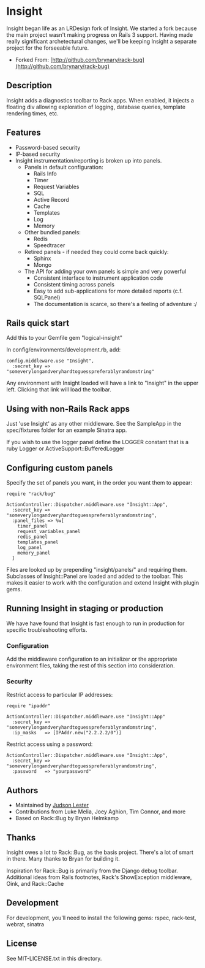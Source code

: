 Insight
=========

Insight began life as an LRDesign fork of Insight.  We started a fork because the main project wasn't making progress on Rails 3 support.  Having made really significant archetectural changes, we'll be keeping Insight a separate project for the forseeable future.

* Forked From: [http://github.com/brynary/rack-bug](http://github.com/brynary/rack-bug)

Description
-----------

Insight adds a diagnostics toolbar to Rack apps. When enabled, it injects a floating div
allowing exploration of logging, database queries, template rendering times, etc.

Features
--------

* Password-based security
* IP-based security
* Insight instrumentation/reporting is broken up into panels.
    * Panels in default configuration:
        * Rails Info
        * Timer
        * Request Variables
        * SQL
        * Active Record
        * Cache
        * Templates
        * Log
        * Memory
    * Other bundled panels:
        * Redis
        * Speedtracer
    * Retired panels - if needed they could come back quickly:
        * Sphinx
        * Mongo
    * The API for adding your own panels is simple and very powerful
        * Consistent interface to instrument application code
        * Consistent timing across panels
        * Easy to add sub-applications for more detailed reports (c.f. SQLPanel)
        * The documentation is scarce, so there's a feeling of adventure :/

Rails quick start
---------------------------

Add this to your Gemfile
    gem "logical-insight"

In config/environments/development.rb, add:

    config.middleware.use "Insight",
      :secret_key => "someverylongandveryhardtoguesspreferablyrandomstring"

Any environment with Insight loaded will have a link to "Insight" in the upper left.  Clicking that link will load the toolbar.

Using with non-Rails Rack apps
------------------------------

Just 'use Insight' as any other middleware.  See the SampleApp in the spec/fixtures folder for an example Sinatra app.

If you wish to use the logger panel define the LOGGER constant that is a ruby Logger or ActiveSupport::BufferedLogger

Configuring custom panels
-------------------------

Specify the set of panels you want, in the order you want them to appear:

    require "rack/bug"

    ActionController::Dispatcher.middleware.use "Insight::App",
      :secret_key => "someverylongandveryhardtoguesspreferablyrandomstring",
      :panel_files => %w[
        timer_panel
        request_variables_panel
        redis_panel
        templates_panel
        log_panel
        memory_panel
      ]

Files are looked up by prepending "insight/panels/" and requiring them.  Subclasses of Insight::Panel are loaded and added to the toolbar.  This makes it easier to work with the configuration and extend Insight with plugin gems.

Running Insight in staging or production
------------------------------------------

We have have found that Insight is fast enough to run in production for specific troubleshooting efforts.

### Configuration ####

Add the middleware configuration to an initializer or the appropriate environment files, taking the rest of this section into consideration.

### Security ####

Restrict access to particular IP addresses:

    require "ipaddr"

    ActionController::Dispatcher.middleware.use "Insight::App"
      :secret_key => "someverylongandveryhardtoguesspreferablyrandomstring",
      :ip_masks   => [IPAddr.new("2.2.2.2/0")]

Restrict access using a password:

    ActionController::Dispatcher.middleware.use "Insight::App",
      :secret_key => "someverylongandveryhardtoguesspreferablyrandomstring",
      :password   => "yourpassword"


Authors
-------

- Maintained by [Judson Lester](mailto:judson@lrdesign.com)
- Contributions from Luke Melia, Joey Aghion, Tim Connor, and more
- Based on Rack::Bug by Bryan Helmkamp

Thanks
------
Insight owes a lot to Rack::Bug, as the basis project.  There's a lot of smart in there.  Many thanks to Bryan for building it.

Inspiration for Rack::Bug is primarily from the Django debug toolbar. Additional ideas from Rails footnotes, Rack's ShowException middleware, Oink, and Rack::Cache

Development
-----------
For development, you'll need to install the following gems: rspec, rack-test, webrat, sinatra

License
-------

See MIT-LICENSE.txt in this directory.
